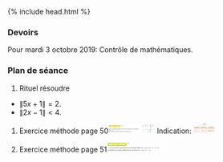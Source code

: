 {% include head.html %}

### Devoirs

Pour mardi 3 octobre 2019: Contrôle de mathématiques.

### Plan de séance

1. Rituel résoudre 
  * $\|5x+1\|=2$.
  * $\|2x-1\| < 4$.

1. Exercice méthode page 50<img src="./assets/img/p50methode.png" alt="methode page 50" height="20"/> Indication: <img src="./assets/img/formesTrinome.png" alt="3 formes de trinômes" height="20"/>

1. Exercice méthode page 51<img src="./assets/img/p51methode.png" alt="methode page 51" height="20"/>

<!--

1. Exercice méthode page 52<img src="./assets/img/p52methode.png" alt="methode page 52" height="20"/>

1. Exercice méthode page 53 <img src="./assets/img/p53methode.png" alt="methode page 53" height="20"/>

12. Rappeler la définition du nombre racine carrée de 2.

13. Proposer un énoncé mathématique qui exprime le bien fondé de la définition précédente.

14. Démontrer l'unicité dans la définition de la racine 2.

1. Démontrer que pour tout entier naturel n, si n est pair alors $n^2$ est pair.

10. Rappeler la définition d'une fonction impaire.

11. Montrer que la fonction $h(x)=1+x^3$ n'est pas impaire.

1. Soient $a,b,c$ trois réels avec $a \neq 0$. Notons $\Delta=b^2-4ac$. 
 * Développer, réduire $a[x-(-\frac{b}{2a})]^2-\frac{\Delta}{4a}$.
 * Développer, réduire $a(x-x_1)(x-x_2)$.
 * Développer, réduire $a(x-\frac{-b-\sqrt{\Delta}}{2a})(x-\frac{-b+\sqrt{\Delta}}{2a})$ (On a supposé $\Delta \geq 0$).



1. À 14 heures à lorgues, il faisait $t_1=28.2°C$ et à 21h $t_2=25.3°C$. Quel est l'écart entre ces deux mesures et quel est l'écart absolu ? Présenter une expression formelle en $t_1$,$t_2$ pour ces deux quantités.

1. On considère les points $A_1(2;0)$ et $A_2(\pi;0)$, dans un repère orthonormé. 
  * Calculer la distance $A_1A_2$ en rappelant la formule générale (on note $A_1(x_1;y_1)$ et $A_2(x_2;y_2))$.
  * Calculer les coordonnées du vecteur $\vec{A_1A_2}$ en rappelant la formule générale.
-->

